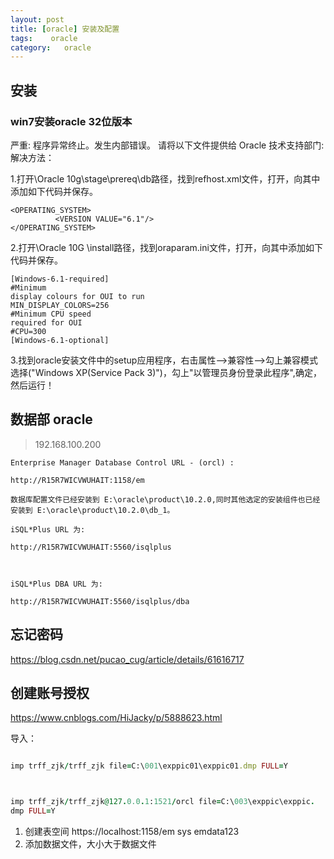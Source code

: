 ```yaml
---
layout: post
title: [oracle] 安装及配置
tags:    oracle 
category:   oracle
---
```


## 安装
### win7安装oracle 32位版本


严重: 程序异常终止。发生内部错误。 请将以下文件提供给 Oracle 技术支持部门:  
解决方法： 
 
1.打开\Oracle 10g\stage\prereq\db路径，找到refhost.xml文件，打开，向其中添加如下代码并保存。
``` 
<OPERATING_SYSTEM> 
          <VERSION VALUE="6.1"/> 
</OPERATING_SYSTEM> 
```
2.打开\Oracle 10G \install路径，找到oraparam.ini文件，打开，向其中添加如下代码并保存。
``` 
[Windows-6.1-required] 
#Minimum 
display colours for OUI to run 
MIN_DISPLAY_COLORS=256 
#Minimum CPU speed 
required for OUI 
#CPU=300 
[Windows-6.1-optional] 
 ```

3.找到oracle安装文件中的setup应用程序，右击属性-->兼容性-->勾上兼容模式选择("Windows XP(Service Pack 3)")，勾上"以管理员身份登录此程序",确定，然后运行！ 
 




## 数据部 oracle 

>192.168.100.200

```
Enterprise Manager Database Control URL - (orcl) :

http://R15R7WICVWUHAIT:1158/em

数据库配置文件已经安装到 E:\oracle\product\10.2.0,同时其他选定的安装组件也已经安装到 E:\oracle\product\10.2.0\db_1。

iSQL*Plus URL 为:

http://R15R7WICVWUHAIT:5560/isqlplus



iSQL*Plus DBA URL 为:

http://R15R7WICVWUHAIT:5560/isqlplus/dba

```


## 忘记密码

https://blog.csdn.net/pucao_cug/article/details/61616717


## 创建账号授权

https://www.cnblogs.com/HiJacky/p/5888623.html


导入：


```ruby

imp trff_zjk/trff_zjk file=C:\001\exppic01\exppic01.dmp FULL=Y



imp trff_zjk/trff_zjk@127.0.0.1:1521/orcl file=C:\003\exppic\exppic.
dmp FULL=Y


```

1. 创建表空间 https://localhost:1158/em sys emdata123
2. 添加数据文件，大小大于数据文件
